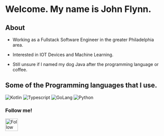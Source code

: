 
# Welcome. My name is John Flynn.

## About

- Working as a Fullstack Software Engineer in the greater Philadelphia area.

- Interested in IOT Devices and Machine Learning.

- Still unsure if I named my dog Java after the programming language or coffee.

## Some of the Programming languages that I use.
 
![Kotlin](https://img.shields.io/badge/kotlin-%230005D5.svg?style=for-the-badge&logo=kotlin&logoColor=white) ![Typescript](https://img.shields.io/badge/typescript-%23007bcd.svg?style=for-the-badge&logo=typescript&logoColor=white) ![GoLang](https://img.shields.io/badge/golang-%23007bcd.svg?style=for-the-badge&logo=go&logoColor=white) ![Python](https://img.shields.io/badge/python-%23376c99.svg?style=for-the-badge&logo=python&logoColor=%23f7c93d)

### Follow me!

[<img src="https://upload.wikimedia.org/wikipedia/commons/c/ca/LinkedIn_logo_initials.png" height="40em" align="center" alt="Follow Neuman968 on LinkedIn" title="Follow me on LinkedIn"/>](https://www.linkedin.com/in/john-flynn-087554b7/)
